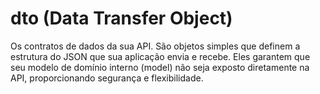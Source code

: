 # dto (Data Transfer Object)

Os contratos de dados da sua API. São objetos simples que definem a estrutura do JSON que sua aplicação envia e recebe.
Eles garantem que seu modelo de domínio interno (model) não seja exposto diretamente na API, proporcionando segurança e
flexibilidade.